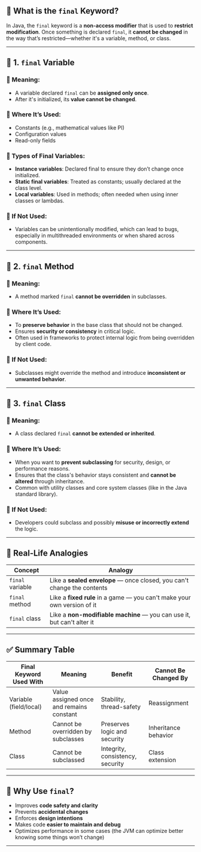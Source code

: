 ## 🧠 What is the `final` Keyword?

In Java, the `final` keyword is a **non-access modifier** that is used to **restrict modification**. Once something is declared `final`, it **cannot be changed** in the way that’s restricted—whether it's a variable, method, or class.

---

## 📌 1. `final` Variable

### 🔹 Meaning:
- A variable declared `final` can be **assigned only once**.
- After it's initialized, its **value cannot be changed**.

### 🔹 Where It’s Used:
- Constants (e.g., mathematical values like PI)
- Configuration values
- Read-only fields

### 🔹 Types of Final Variables:
- **Instance variables**: Declared final to ensure they don’t change once initialized.
- **Static final variables**: Treated as constants; usually declared at the class level.
- **Local variables**: Used in methods; often needed when using inner classes or lambdas.

### 🔹 If Not Used:
- Variables can be unintentionally modified, which can lead to bugs, especially in multithreaded environments or when shared across components.

---

## 📌 2. `final` Method

### 🔹 Meaning:
- A method marked `final` **cannot be overridden** in subclasses.

### 🔹 Where It’s Used:
- To **preserve behavior** in the base class that should not be changed.
- Ensures **security or consistency** in critical logic.
- Often used in frameworks to protect internal logic from being overridden by client code.

### 🔹 If Not Used:
- Subclasses might override the method and introduce **inconsistent or unwanted behavior**.

---

## 📌 3. `final` Class

### 🔹 Meaning:
- A class declared `final` **cannot be extended or inherited**.

### 🔹 Where It’s Used:
- When you want to **prevent subclassing** for security, design, or performance reasons.
- Ensures that the class's behavior stays consistent and **cannot be altered** through inheritance.
- Common with utility classes and core system classes (like in the Java standard library).

### 🔹 If Not Used:
- Developers could subclass and possibly **misuse or incorrectly extend** the logic.

---

## 📘 Real-Life Analogies

| Concept        | Analogy                                                                 |
|----------------|-------------------------------------------------------------------------|
| `final` variable | Like a **sealed envelope** — once closed, you can't change the contents |
| `final` method   | Like a **fixed rule** in a game — you can't make your own version of it |
| `final` class    | Like a **non-modifiable machine** — you can use it, but can't alter it |

---

## ✅ Summary Table

| Final Keyword Used With | Meaning                                     | Benefit                         | Cannot Be Changed By |
|--------------------------|---------------------------------------------|----------------------------------|------------------------|
| Variable (field/local)   | Value assigned once and remains constant    | Stability, thread-safety         | Reassignment           |
| Method                   | Cannot be overridden by subclasses          | Preserves logic and security     | Inheritance behavior   |
| Class                    | Cannot be subclassed                        | Integrity, consistency, security | Class extension        |

---

## 🎯 Why Use `final`?

- Improves **code safety and clarity**
- Prevents **accidental changes**
- Enforces **design intentions**
- Makes code **easier to maintain and debug**
- Optimizes performance in some cases (the JVM can optimize better knowing some things won’t change)

---
